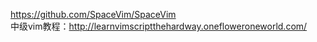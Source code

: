 https://github.com/SpaceVim/SpaceVim   
中级vim教程：http://learnvimscriptthehardway.onefloweroneworld.com/  